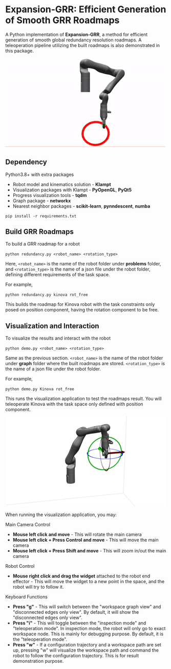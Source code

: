 # Expansion-GRR: Efficient Generation of Smooth GRR Roadmaps

A Python implementation of **Expansion-GRR**, a method for efficient generation of smooth global
redundancy resolution roadmaps. A teleoperation pipeline utilizing the built roadmaps is also demonstrated in this package.

<img src="demo/cyclic.gif" alt="drawing" width="500"/>

## Dependency

Python3.8+ with extra packages

- Robot model and kinematics solution - **Klampt**
- Visualization packages with Klampt - **PyOpenGL**, **PyQt5**
- Progress visualization tools - **tqdm**
- Graph package - **networkx**
- Nearest neighbor packages - **scikit-learn**, **pynndescent**, **numba**

```
pip install -r requirements.txt
```

## Build GRR Roadmaps

To build a GRR roadmap for a robot

`python redundancy.py <robot_name> <rotation_type>`

Here, `<robot_name>` is the name of the robot folder under **problems** folder, and `<rotation_type>` is the name of a json file under the robot folder, defining different requirements of the task space. 

For example,

`python redundancy.py kinova rot_free`

This builds the roadmap for Kinova robot with the task constraints only posed on position component, having the rotation component to be free.

## Visualization and Interaction

To visualize the results and interact with the robot

`python demo.py <robot_name> <rotation_type>`

Same as the previous section. `<robot_name>` is the name of the robot folder under **graph** folder where the built roadmaps are stored. `<rotation_type>` is the name of a json file under the robot folder.

For example,

`python demo.py Kinova rot_free`

This runs the visualization application to test the roadmaps result. You will teleoperate Kinova with the task space only defined with position component.

<img src="demo/visualization.jpg" alt="drawing" width="500"/>

When running the visualization application, you may:

Main Camera Control

- **Mouse left click and move** - This will rotate the main camera
- **Mouse left click + Press Control and move** - This will move the main camera
- **Mouse left click + Press Shift and move** - This will zoom in/out the main camera

Robot Control

- **Mouse right click and drag the widget** attached to the robot end effector - This will move the widget to a new point in the space, and the robot will try to follow it.

Keyboard Functions

- **Press "g"** - This will switch between the "workspace graph view" and "disconnected edges only view". By default, it will show the "disconnected edges only view".
- **Press "i"** - This will toggle between the "inspection mode" and "teleoperation mode". In inspection mode, the robot will only go to exact workspace node. This is mainly for debugging purpose. By default, it is the "teleoperation mode".
- **Press "w"** - If a configuration trajectory and a workspace path are set up, pressing "w" will visualize the workspace path and command the robot to follow the configuration trajectory. This is for result demonstration purpose.
